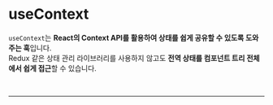 # useContext
`useContext`는 **React의 Context API를 활용하여 상태를 쉽게 공유할 수 있도록 도와주는 훅**입니다.  
Redux 같은 상태 관리 라이브러리를 사용하지 않고도 **전역 상태를 컴포넌트 트리 전체에서 쉽게 접근**할 수 있습니다.

<br>

- - -

<br>
